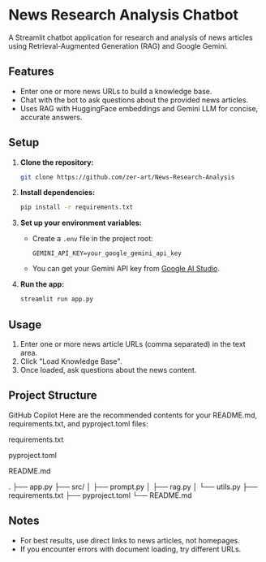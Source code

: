 # News Research Analysis Chatbot

A Streamlit chatbot application for research and analysis of news articles using Retrieval-Augmented Generation (RAG) and Google Gemini.

## Features

- Enter one or more news URLs to build a knowledge base.
- Chat with the bot to ask questions about the provided news articles.
- Uses RAG with HuggingFace embeddings and Gemini LLM for concise, accurate answers.

## Setup

1. **Clone the repository:**
    ```bash
    git clone https://github.com/zer-art/News-Research-Analysis
    ```

2. **Install dependencies:**
    ```bash
    pip install -r requirements.txt
    ```

3. **Set up your environment variables:**
    - Create a `.env` file in the project root:
      ```
      GEMINI_API_KEY=your_google_gemini_api_key
      ```
    - You can get your Gemini API key from [Google AI Studio](https://aistudio.google.com/app/apikey).

4. **Run the app:**
    ```bash
    streamlit run app.py
    ```

## Usage

1. Enter one or more news article URLs (comma separated) in the text area.
2. Click "Load Knowledge Base".
3. Once loaded, ask questions about the news content.

## Project Structure
GitHub Copilot
Here are the recommended contents for your README.md, requirements.txt, and pyproject.toml files:

requirements.txt

pyproject.toml

README.md

. 
├── app.py 
├── src/ 
│ ├── prompt.py 
│ ├── rag.py 
│ └── utils.py 
├── requirements.txt 
├── pyproject.toml 
└── README.md


## Notes

- For best results, use direct links to news articles, not homepages.
- If you encounter errors with document loading, try different URLs.


